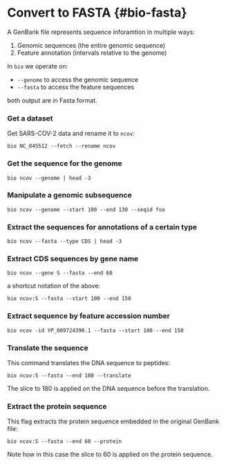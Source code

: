 # Convert to FASTA {#bio-fasta}

A GenBank file represents sequence inforamtion in multiple ways:

1. Genomic sequences (the entire genomic sequence)
1. Feature annotation (intervals relative to the genome)

In `bio` we operate on:

* `--genome` to access the genomic sequence
* `--fasta` to access the feature sequences

both output are in Fasta format.

### Get a dataset

Get SARS-COV-2 data and rename it to `ncov`:

```{bash, comment=NA}
bio NC_045512 --fetch --rename ncov
```

### Get the sequence for the genome

```{bash, comment=NA}
bio ncov --genome | head -3
```

### Manipulate a genomic subsequence

```{bash, comment=NA}
bio ncov --genome --start 100 --end 130 --seqid foo 
```


### Extract the sequences for annotations of a certain type

```{bash, comment=NA}
bio ncov --fasta --type CDS | head -3
```

### Extract CDS sequences by gene name

```{bash, comment=NA}
bio ncov --gene S --fasta --end 60 
```

a shortcut notation of the above:

```{bash, comment=NA}
bio ncov:S --fasta --start 100 --end 150 
```

### Extract sequence by feature accession number

```{bash, comment=NA}
bio ncov -id YP_009724390.1 --fasta --start 100 --end 150 
```

### Translate the sequence

This command translates the DNA sequence to peptides:

```{bash, comment=NA}
bio ncov:S --fasta --end 180 --translate
```

The slice to 180 is applied on the DNA sequence before the translation.

### Extract the protein sequence

This flag extracts the protein sequence embedded in the original GenBank file:

```{bash, comment=NA}
bio ncov:S --fasta --end 60 --protein
```

Note how in this case the slice to 60 is applied on the protein sequence.